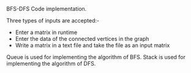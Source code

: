 BFS-DFS Code implementation.

Three types of inputs are accepted:-
* Enter a matrix in runtime
* Enter the data of the connected vertices in the graph
* Write a matrix in a text file and take the file as an input matrix

Queue is used for implementing the algorithm of BFS.
Stack is used for implementing the algorithm of DFS.
